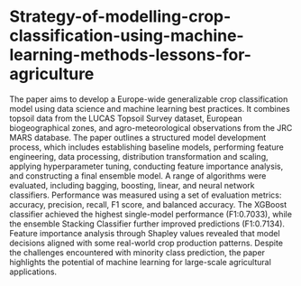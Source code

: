 # Strategy-of-modelling-crop-classification-using-machine-learning-methods-lessons-for-agriculture

The paper aims to develop a Europe-wide generalizable crop classification model using data science and machine learning best practices. It combines topsoil data from the LUCAS Topsoil Survey dataset, European biogeographical zones, and agro-meteorological observations from the JRC MARS database. The paper outlines a structured model development process, which includes establishing baseline models, performing feature engineering, data processing, distribution transformation and scaling, applying hyperparameter tuning, conducting feature importance analysis, and constructing a final ensemble model. A range of algorithms were evaluated, including bagging, boosting, linear, and neural network classifiers. Performance was measured using a set of evaluation metrics: accuracy, precision, recall, F1 score, and balanced accuracy. The XGBoost classifier achieved the highest single-model performance (F1:0.7033), while the ensemble Stacking Classifier further improved predictions (F1:0.7134). Feature importance analysis through Shapley values revealed that model decisions aligned with some real-world crop production patterns. Despite the challenges encountered with minority class prediction, the paper highlights the potential of machine learning for large-scale agricultural applications.
